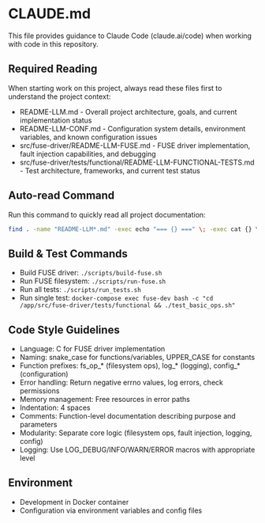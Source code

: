 # CLAUDE.md

This file provides guidance to Claude Code (claude.ai/code) when working with code in this repository.

## Required Reading
When starting work on this project, always read these files first to understand the project context:
- README-LLM.md - Overall project architecture, goals, and current implementation status
- README-LLM-CONF.md - Configuration system details, environment variables, and known configuration issues
- src/fuse-driver/README-LLM-FUSE.md - FUSE driver implementation, fault injection capabilities, and debugging
- src/fuse-driver/tests/functional/README-LLM-FUNCTIONAL-TESTS.md - Test architecture, frameworks, and current test status

## Auto-read Command
Run this command to quickly read all project documentation:
```bash
find . -name "README-LLM*.md" -exec echo "=== {} ===" \; -exec cat {} \;
```

## Build & Test Commands
- Build FUSE driver: `./scripts/build-fuse.sh` 
- Run FUSE filesystem: `./scripts/run-fuse.sh`
- Run all tests: `./scripts/run_tests.sh`
- Run single test: `docker-compose exec fuse-dev bash -c "cd /app/src/fuse-driver/tests/functional && ./test_basic_ops.sh"`

## Code Style Guidelines
- Language: C for FUSE driver implementation
- Naming: snake_case for functions/variables, UPPER_CASE for constants
- Function prefixes: fs_op_* (filesystem ops), log_* (logging), config_* (configuration)
- Error handling: Return negative errno values, log errors, check permissions
- Memory management: Free resources in error paths
- Indentation: 4 spaces
- Comments: Function-level documentation describing purpose and parameters
- Modularity: Separate core logic (filesystem ops, fault injection, logging, config)
- Logging: Use LOG_DEBUG/INFO/WARN/ERROR macros with appropriate level

## Environment
- Development in Docker container
- Configuration via environment variables and config files